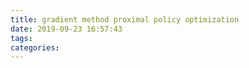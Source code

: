 ```yaml
---
title: gradient method proximal policy optimization
date: 2019-09-23 16:57:43
tags:
categories:
---
```

